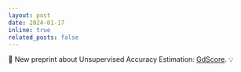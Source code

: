 ```yaml
---
layout: post
date: 2024-01-17
inline: true
related_posts: false
---
```


📑 New preprint about Unsupervised Accuracy Estimation: <a href="https://arxiv.org/pdf/2401.08909"> GdScore<a/>. :bulb:
